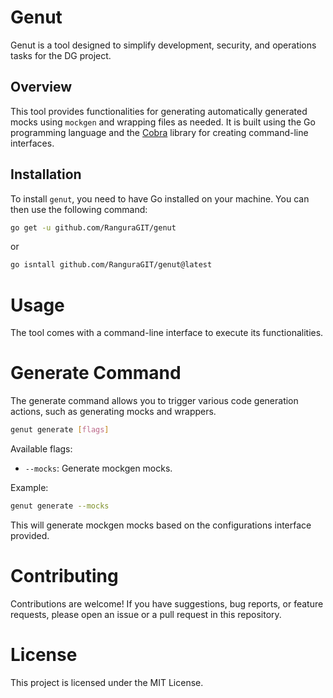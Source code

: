 # Genut

Genut is a tool designed to simplify development, security, and operations tasks for the DG project.

## Overview

This tool provides functionalities for generating automatically generated mocks using `mockgen` and wrapping files as needed. It is built using the Go programming language and the [Cobra](https://github.com/spf13/cobra) library for creating command-line interfaces.

## Installation

To install `genut`, you need to have Go installed on your machine. You can then use the following command:

```bash
go get -u github.com/RanguraGIT/genut
```
or
```bash
go isntall github.com/RanguraGIT/genut@latest
```

# Usage

The tool comes with a command-line interface to execute its functionalities.

# Generate Command

The generate command allows you to trigger various code generation actions, such as generating mocks and wrappers.

```bash
genut generate [flags]
```

Available flags:

- `--mocks`: Generate mockgen mocks.

Example:

```bash
genut generate --mocks
```
This will generate mockgen mocks based on the configurations interface provided.

# Contributing
Contributions are welcome! If you have suggestions, bug reports, or feature requests, please open an issue or a pull request in this repository.

# License
This project is licensed under the MIT License.
